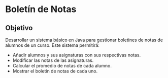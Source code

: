 # Boletín de Notas

## Objetivo

Desarrollar un sistema básico en Java para gestionar boletines de notas de alumnos de un curso. Este sistema permitirá:

- Añadir alumnos y sus asignaturas con sus respectivas notas.
- Modificar las notas de las asignaturas.
- Calcular el promedio de notas de cada alumno.
- Mostrar el boletín de notas de cada uno.
